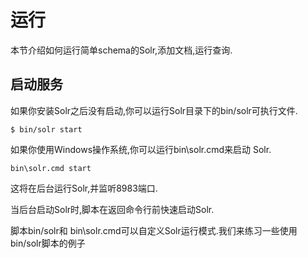 # 运行

本节介绍如何运行简单schema的Solr,添加文档,运行查询.

## 启动服务

如果你安装Solr之后没有启动,你可以运行Solr目录下的bin/solr可执行文件.

    $ bin/solr start

如果你使用Windows操作系统,你可以运行bin\solr.cmd来启动 Solr.

    bin\solr.cmd start

这将在后台运行Solr,并监听8983端口.

当后台启动Solr时,脚本在返回命令行前快速启动Solr.

脚本bin/solr和 bin\solr.cmd可以自定义Solr运行模式.我们来练习一些使用bin/solr脚本的例子